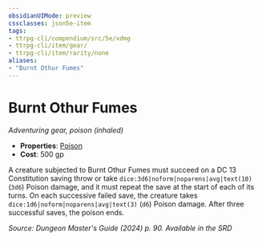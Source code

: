 ```yaml
---
obsidianUIMode: preview
cssclasses: json5e-item
tags:
- ttrpg-cli/compendium/src/5e/xdmg
- ttrpg-cli/item/gear/
- ttrpg-cli/item/rarity/none
aliases: 
- "Burnt Othur Fumes"
---
```

# Burnt Othur Fumes
*Adventuring gear, poison (inhaled)*  


- **Properties**: [Poison](Інструменти%20ДМ/CLI/rules/item-properties.md#Poison)
- **Cost**: 500 gp

A creature subjected to Burnt Othur Fumes must succeed on a DC 13 Constitution saving throw or take `dice:3d6|noform|noparens|avg|text(10)` (`3d6`) Poison damage, and it must repeat the save at the start of each of its turns. On each successive failed save, the creature takes `dice:1d6|noform|noparens|avg|text(3)` (`d6`) Poison damage. After three successful saves, the poison ends.

*Source: Dungeon Master's Guide (2024) p. 90. Available in the <span title='Systems Reference Document (5.2)'>SRD</span>*